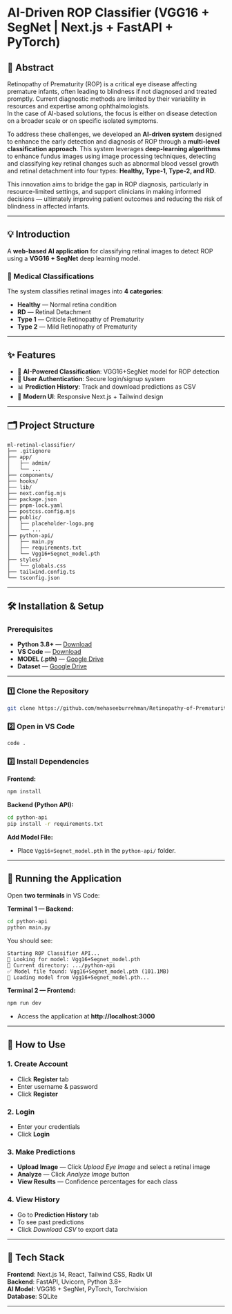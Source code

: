 # AI-Driven ROP Classifier (VGG16 + SegNet | Next.js + FastAPI + PyTorch)

## 📜 Abstract
Retinopathy of Prematurity (ROP) is a critical eye disease affecting premature infants, often leading to blindness if not diagnosed and treated promptly. Current diagnostic methods are limited by their variability in resources and expertise among ophthalmologists.  
In the case of AI-based solutions, the focus is either on disease detection on a broader scale or on specific isolated symptoms.  

To address these challenges, we developed an **AI-driven system** designed to enhance the early detection and diagnosis of ROP through a **multi-level classification approach**. This system leverages **deep-learning algorithms** to enhance fundus images using image processing techniques, detecting and classifying key retinal changes such as abnormal blood vessel growth and retinal detachment into four types: **Healthy, Type-1, Type-2, and RD**.  

This innovation aims to bridge the gap in ROP diagnosis, particularly in resource-limited settings, and support clinicians in making informed decisions — ultimately improving patient outcomes and reducing the risk of blindness in affected infants.

---

## 💡 Introduction
A **web-based AI application** for classifying retinal images to detect ROP using a **VGG16 + SegNet** deep learning model.

### 🏥 Medical Classifications
The system classifies retinal images into **4 categories**:
- **Healthy** — Normal retina condition
- **RD** — Retinal Detachment
- **Type 1** — Criticle Retinopathy of Prematurity
- **Type 2** — Mild Retinopathy of Prematurity

---

## ✨ Features
- 🤖 **AI-Powered Classification**: VGG16+SegNet model for ROP detection
- 🔐 **User Authentication**: Secure login/signup system
- 📊 **Prediction History**: Track and download predictions as CSV
- 🎨 **Modern UI**: Responsive Next.js + Tailwind design

---

## 🗂 Project Structure
```
ml-retinal-classifier/
├── .gitignore
├── app/
│   ├── admin/
│   └── ...
├── components/
├── hooks/
├── lib/
├── next.config.mjs
├── package.json
├── pnpm-lock.yaml
├── postcss.config.mjs
├── public/
│   ├── placeholder-logo.png
│   └── ...
├── python-api/
│   ├── main.py
│   ├── requirements.txt
│   └── Vgg16+Segnet_model.pth
├── styles/
│   └── globals.css
├── tailwind.config.ts
└── tsconfig.json
```

---

## 🛠 Installation & Setup

### Prerequisites
- **Python 3.8+** — [Download](https://www.python.org/downloads/)  
- **VS Code** — [Download](https://code.visualstudio.com/) 
- **MODEL (.pth)** — [Google Drive](https://drive.google.com/file/d/12nBZuHOqeJZm_ykhC4nSzYr5wHgPV2x_/view?usp=sharing)  
- **Dataset** — [Google Drive](https://drive.google.com/file/d/1Bn37j9GG7JW9RoVzMQd_aex_dvAf2lHR/view?usp=sharing)  

---

### 1️⃣ Clone the Repository
```bash
git clone https://github.com/mehaseeburrehman/Retinopathy-of-Prematurity.git
```

### 2️⃣ Open in VS Code
```bash
code .
```

### 3️⃣ Install Dependencies

**Frontend:**
```bash
npm install
```

**Backend (Python API):**
```bash
cd python-api
pip install -r requirements.txt
```

**Add Model File:**
- Place `Vgg16+Segnet_model.pth` in the `python-api/` folder.

---

## 🚀 Running the Application

Open **two terminals** in VS Code:

**Terminal 1 — Backend:**
```bash
cd python-api
python main.py
```
You should see:
```
Starting ROP Classifier API...
📁 Looking for model: Vgg16+Segnet_model.pth
📂 Current directory: .../python-api
✅ Model file found: Vgg16+Segnet_model.pth (101.1MB)
🔄 Loading model from Vgg16+Segnet_model.pth...
```

**Terminal 2 — Frontend:**
```bash
npm run dev
```
- Access the application at **http://localhost:3000**

---

## 📖 How to Use

### 1. Create Account
- Click **Register** tab  
- Enter username & password 
- Click **Register**

### 2. Login
- Enter your credentials  
- Click **Login**

### 3. Make Predictions
- **Upload Image** — Click *Upload Eye Image* and select a retinal image  
- **Analyze** — Click *Analyze Image* button  
- **View Results** — Confidence percentages for each class

### 4. View History
- Go to **Prediction History** tab  
- To see past predictions  
- Click *Download CSV* to export data

---

## 🧠 Tech Stack
**Frontend**: Next.js 14, React, Tailwind CSS, Radix UI  
**Backend**: FastAPI, Uvicorn, Python 3.8+  
**AI Model**: VGG16 + SegNet, PyTorch, Torchvision  
**Database**: SQLite

---
